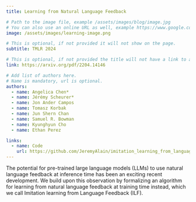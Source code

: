 ```yaml
---
title: Learning from Natural Language Feedback

# Path to the image file, example /assets/images/blog/image.jpg
# You can also use an online URL as well, example https://www.google.com/image.jpg
image: /assets/images/learning-image.png

# This is optional, if not provided it will not show on the page.
subtitle: TMLR 2024

# This is optional, if not provided the title will not have a link to anywhere
link: https://arxiv.org/pdf/2204.14146

# Add list of authors here.
# Name is mandatory, url is optional.
authors:
  - name: Angelica Chen*
  - name: Jérémy Scheurer*
  - name: Jon Ander Campos
  - name: Tomasz Korbak
  - name: Jun Shern Chan
  - name: Samuel R. Bowman
  - name: Kyunghyun Cho
  - name: Ethan Perez

links:
  - name: Code
    url: https://github.com/JeremyAlain/imitation_learning_from_language_feedback
---
```


<!--Abstract-->

The potential for pre-trained large language models (LLMs) to use natural language feedback at inference time has been an exciting recent development. We build upon this observation by formalizing an algorithm for learning from natural language feedback at training time instead, which we call Imitation learning from Language Feedback (ILF). 
